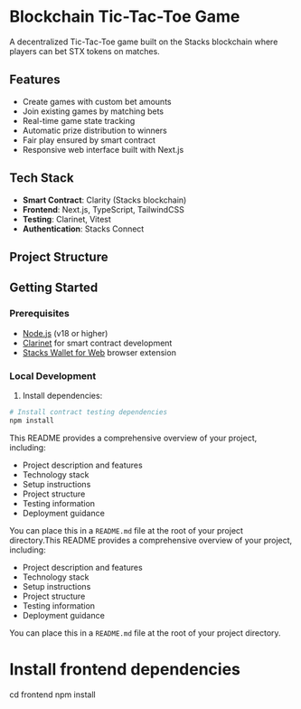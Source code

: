 # Blockchain Tic-Tac-Toe Game

A decentralized Tic-Tac-Toe game built on the Stacks blockchain where players can bet STX tokens on matches.

## Features

- Create games with custom bet amounts
- Join existing games by matching bets
- Real-time game state tracking
- Automatic prize distribution to winners
- Fair play ensured by smart contract
- Responsive web interface built with Next.js

## Tech Stack

- **Smart Contract**: Clarity (Stacks blockchain)
- **Frontend**: Next.js, TypeScript, TailwindCSS
- **Testing**: Clarinet, Vitest
- **Authentication**: Stacks Connect

## Project Structure
## Getting Started

### Prerequisites

- [Node.js](https://nodejs.org/) (v18 or higher)
- [Clarinet](https://github.com/hirosystems/clarinet) for smart contract development
- [Stacks Wallet for Web](https://wallet.hiro.so/) browser extension

### Local Development

1. Install dependencies:

```bash
# Install contract testing dependencies    
npm install
```

This README provides a comprehensive overview of your project, including:
- Project description and features
- Technology stack
- Setup instructions
- Project structure
- Testing information
- Deployment guidance

You can place this in a `README.md` file at the root of your project directory.This README provides a comprehensive overview of your project, including:
- Project description and features
- Technology stack
- Setup instructions
- Project structure
- Testing information
- Deployment guidance

You can place this in a `README.md` file at the root of your project directory.

# Install frontend dependencies
cd frontend
npm install
